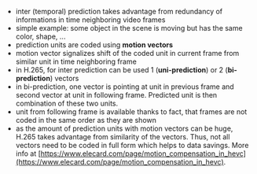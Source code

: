 ﻿* inter (temporal) prediction takes advantage from redundancy of informations in time neighboring video frames
* simple example: some object in the scene is moving but has the same color, shape, ...
* prediction units are coded using **motion vectors**
* motion vector signalizes shift of the coded unit in current frame from similar unit in time neighboring frame
* in H.265, for inter prediction can be used 1 (**uni-prediction**) or 2 (**bi-prediction**) vectors
* in bi-prediction, one vector is pointing at unit in previous frame and second vector at unit in following frame. Predicted unit is then combination of these two units.
* unit from following frame is available thanks to fact, that frames are not coded in the same order as they are shown
* as the amount of prediction units with motion vectors can be huge, H.265 takes advantage from similarity of the vectors. Thus, not all vectors need to be coded in full form which helps to data savings. More info at [https://www.elecard.com/page/motion_compensation_in_hevc](https://www.elecard.com/page/motion_compensation_in_hevc).